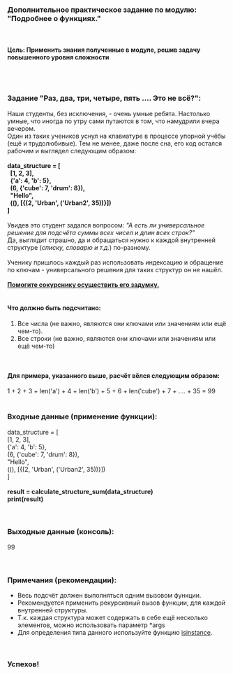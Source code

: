 <div class="tlk-lecture__homework-text" data-field="tlk-text"><h3 class="t-redactor__h3">Дополнительное практическое задание по модулю: "Подробнее о функциях."</h3><br><h4 class="t-redactor__h4">Цель: Применить знания полученные в модуле, решив задачу повышенного уровня сложности</h4><br><br><h3 class="t-redactor__h3">Задание "Раз, два, три, четыре, пять .... Это не всё?":</h3>Наши студенты, без исключения, - очень умные ребята. Настолько умные, что иногда по утру сами путаются в том, что намудрили вчера вечером.<br>Один из таких учеников уснул на клавиатуре в процессе упорной учёбы (ещё и трудолюбивые). Тем не менее, даже после сна, его код остался рабочим и выглядел следующим образом:<br><br><strong>data_structure = [</strong><br><strong>&nbsp;&nbsp;[1, 2, 3],</strong><br><strong>&nbsp;&nbsp;{'a': 4, 'b': 5},</strong><br><strong>&nbsp;&nbsp;(6, {'cube': 7, 'drum': 8}),</strong><br><strong>&nbsp;&nbsp;"Hello",</strong><br><strong>&nbsp;&nbsp;((), [{(2, 'Urban', ('Urban2', 35))}])</strong><br><strong>]</strong><br><br>Увидев это студент задался вопросом: <em>"А есть ли универсальное решение для подсчёта суммы всех чисел и длин всех строк?"</em><br>Да, выглядит страшно, да и обращаться нужно к каждой внутренней структуре (<em>списку, словарю и т.д.</em>) по-разному.<br><br>Ученику пришлось каждый раз использовать индексацию и обращение по ключам - универсального решения для таких структур он не нашёл.<br><br><strong><u>Помогите сокурснику осуществить его задумку.</u></strong><br><br><h4 class="t-redactor__h4">Что должно быть подсчитано:</h4><ol><li data-list="ordered">Все числа (не важно, являются они ключами или значениям или ещё чем-то).</li><li data-list="ordered">Все строки (не важно, являются они ключами или значениям или ещё чем-то)</li></ol><br><h4 class="t-redactor__h4">Для примера, указанного выше, расчёт вёлся следующим образом:</h4>1 + 2 + 3 + len('a') + 4 + len('b') + 5 + 6 + len('cube') + 7 + .... + 35 = 99 <br><br><h3 class="t-redactor__h3">Входные данные (применение функции):</h3>data_structure = [<br>[1, 2, 3],<br>{'a': 4, 'b': 5},<br>(6, {'cube': 7, 'drum': 8}),<br>"Hello",<br>((), [{(2, 'Urban', ('Urban2', 35))}])<br>]<br><br><strong>result = calculate_structure_sum(data_structure)</strong><br><strong>print(result)</strong><br><br><br><h3 class="t-redactor__h3">Выходные данные (консоль):</h3>99<br><br><br><h3 class="t-redactor__h3">Примечания (рекомендации):</h3><ul><li data-list="bullet">Весь подсчёт должен выполняться одним вызовом функции.</li><li data-list="bullet">Рекомендуется применить рекурсивный вызов функции, для каждой внутренней структуры.</li><li data-list="bullet">Т.к. каждая структура может содержать в себе ещё несколько элементов, можно использовать параметр *args</li><li data-list="bullet">Для определения типа данного используйте функцию <a href="https://docs.python.org/3/library/functions.html#isinstance">isinstance</a>.</li></ul><br><h3 class="t-redactor__h3">Успехов!</h3></div>
